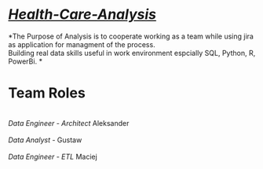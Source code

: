 <h1><u><b> <i>Health-Care-Analysis</i></b></u> <br></h1>
*The Purpose of Analysis is to cooperate working as a team while using jira as application for managment of the process. <br>
Building real data skills useful in work environment espcially SQL, Python, R, PowerBi. *<br>

<h1><b>Team Roles</b> <br></h1>
<br><i>Data Engineer - Architect</i> Aleksander </br>
<br><i>Data Analyst</i> - Gustaw </br>
<br><i>Data Engineer - ETL</i> Maciej </br>
